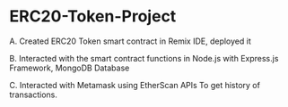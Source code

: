 # ERC20-Token-Project

A. Created ERC20 Token smart contract in Remix IDE, deployed it

B. Interacted with the smart contract functions in Node.js with Express.js Framework, MongoDB Database

C. Interacted with Metamask using EtherScan APIs To get history of transactions.
